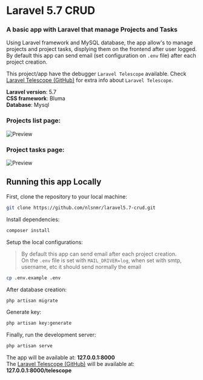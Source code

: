 # Laravel 5.7 CRUD

### A basic app with Laravel that manage Projects and Tasks
Using Laravel framework and MySQL database, the app allow's to manage projects and project tasks, displying them on the frontend after user logged.  
By default this app can send email (set configuration on `.env` file) after each project creation.  

This project/app have the debugger `Laravel Telescope` available. Check [Laravel Telescope (GitHub)](https://github.com/laravel/telescope "Telescope (GitHub)") for extra info about `Laravel Telescope`.

__Laravel version__: 5.7  
__CSS framework__: Bluma  
__Database__: Mysql  

### __Projects list page:__
![Preview](https://monosnap.com/image/OwCVNDLjp2HzDTLQ41pXi24X5fgPOp.png)

### __Project tasks page:__
![Preview](https://monosnap.com/image/Ow7VHcjbYaWvTyqR15dBQrVdjRmyq6.png)

## Running this app Locally

First, clone the repository to your local machine:

```bash
git clone https://github.com/nlsnmr/laravel5.7-crud.git
```

Install dependencies:
```bash
composer install
```

Setup the local configurations:
> By default this app can send email after each project creation.  
> On the `.env` file is set with `MAIL_DRIVER=log`, when set with smtp, username, etc it should send normally the email
```bash
cp .env.example .env
```

After database creation:
```bash
php artisan migrate
```

Generate key:
```bash
php artisan key:generate
````

Finally, run the development server:

```bash
php artisan serve
```

The app will be available at: **127.0.0.1:8000**  
The [Laravel Telescope (GitHub)](https://github.com/laravel/telescope "Telescope (GitHub)") will be available at: **127.0.0.1:8000/telescope**

